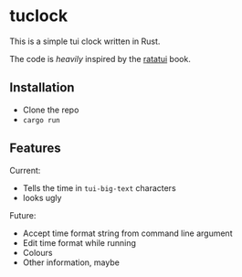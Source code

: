# tuclock

This is a simple tui clock written in Rust.

The code is *heavily* inspired by the [ratatui](https://ratatui.rs/) book.

## Installation

- Clone the repo
- `cargo run`

## Features

Current:

- Tells the time in `tui-big-text` characters
- looks ugly

Future:

- Accept time format string from command line argument
- Edit time format while running
- Colours
- Other information, maybe

